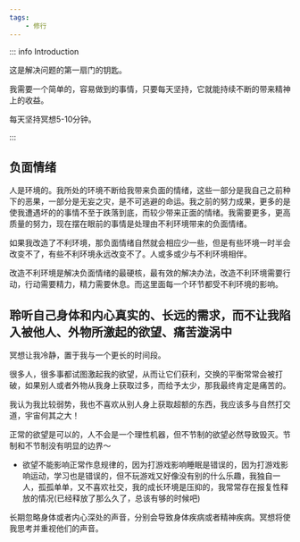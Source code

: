 ```yaml
---
tags:
    - 修行
---
```


::: info Introduction

这是解决问题的第一扇门的钥匙。

我需要一个简单的，容易做到的事情，只要每天坚持，它就能持续不断的带来精神上的收益。

每天坚持冥想5-10分钟。

:::

## 负面情绪

人是环境的。我所处的环境不断给我带来负面的情绪，这些一部分是我自己之前种下的恶果，一部分是无妄之灾，是不可逃避的命运。我之前的努力成果，更多的是使我遭遇坏的的事情不至于跌落到底，而较少带来正面的情绪。我需要更多，更高质量的努力，现在摆在眼前的事情是处理由不利环境带来的负面情绪。

如果我改造了不利环境，那负面情绪自然就会相应少一些，但是有些环境一时半会改变不了，有些不利环境永远改变不了。人或多或少与不利环境相伴。

改造不利环境是解决负面情绪的最硬核，最有效的解决办法，改造不利环境需要行动，行动需要精力，精力需要休息。而这里面每一个环节都受不利环境的影响。


## 聆听自己身体和内心真实的、长远的需求，而不让我陷入被他人、外物所激起的欲望、痛苦漩涡中

冥想让我冷静，置于我与一个更长的时间段。

很多人，很多事都试图激起我的欲望，从而让它们获利，交换的平衡常常会被打破，如果别人或者外物从我身上获取过多，而给予太少，那我最终肯定是痛苦的。

我认为我比较弱势，我也不喜欢从别人身上获取超额的东西，我应该多与自然打交道，宇宙何其之大！

正常的欲望是可以的，人不会是一个理性机器，但不节制的欲望必然导致毁灭。节制和不节制没有明显的边界～

- 欲望不能影响正常作息规律的，因为打游戏影响睡眠是错误的，因为打游戏影响运动，学习也是错误的，但不玩游戏又好像没有别的什么乐趣，我独自一人，孤孤单单，又不喜欢社交，我的成长环境是压抑的，我常常存在报复性释放的情况(已经释放了那么久了，总该有够的时候吧)

长期忽略身体或者内心深处的声音，分别会导致身体疾病或者精神疾病。冥想将使我思考并重视他们的声音。
